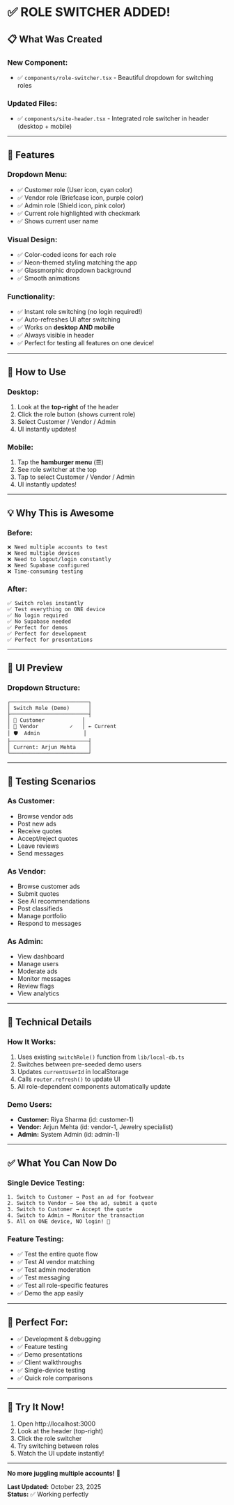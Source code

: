 # ✅ **ROLE SWITCHER ADDED!**

## 📋 **What Was Created**

### **New Component:**
- ✅ `components/role-switcher.tsx` - Beautiful dropdown for switching roles

### **Updated Files:**
- ✅ `components/site-header.tsx` - Integrated role switcher in header (desktop + mobile)

---

## 🎯 **Features**

### **Dropdown Menu:**
- ✅ Customer role (User icon, cyan color)
- ✅ Vendor role (Briefcase icon, purple color)
- ✅ Admin role (Shield icon, pink color)
- ✅ Current role highlighted with checkmark
- ✅ Shows current user name

### **Visual Design:**
- ✅ Color-coded icons for each role
- ✅ Neon-themed styling matching the app
- ✅ Glassmorphic dropdown background
- ✅ Smooth animations

### **Functionality:**
- ✅ Instant role switching (no login required!)
- ✅ Auto-refreshes UI after switching
- ✅ Works on **desktop AND mobile**
- ✅ Always visible in header
- ✅ Perfect for testing all features on one device!

---

## 🚀 **How to Use**

### **Desktop:**
1. Look at the **top-right** of the header
2. Click the role button (shows current role)
3. Select Customer / Vendor / Admin
4. UI instantly updates!

### **Mobile:**
1. Tap the **hamburger menu** (☰)
2. See role switcher at the top
3. Tap to select Customer / Vendor / Admin
4. UI instantly updates!

---

## 💡 **Why This is Awesome**

### **Before:**
```
❌ Need multiple accounts to test
❌ Need multiple devices
❌ Need to logout/login constantly
❌ Need Supabase configured
❌ Time-consuming testing
```

### **After:**
```
✅ Switch roles instantly
✅ Test everything on ONE device
✅ No login required
✅ No Supabase needed
✅ Perfect for demos
✅ Perfect for development
✅ Perfect for presentations
```

---

## 🎨 **UI Preview**

### **Dropdown Structure:**
```
┌─────────────────────────┐
│ Switch Role (Demo)      │
├─────────────────────────┤
│ 👤 Customer            │
│ 💼 Vendor          ✓   │ ← Current
│ 🛡️  Admin              │
├─────────────────────────┤
│ Current: Arjun Mehta    │
└─────────────────────────┘
```

---

## 🧪 **Testing Scenarios**

### **As Customer:**
- Browse vendor ads
- Post new ads
- Receive quotes
- Accept/reject quotes
- Leave reviews
- Send messages

### **As Vendor:**
- Browse customer ads
- Submit quotes
- See AI recommendations
- Post classifieds
- Manage portfolio
- Respond to messages

### **As Admin:**
- View dashboard
- Manage users
- Moderate ads
- Monitor messages
- Review flags
- View analytics

---

## 🔧 **Technical Details**

### **How It Works:**
1. Uses existing `switchRole()` function from `lib/local-db.ts`
2. Switches between pre-seeded demo users
3. Updates `currentUserId` in localStorage
4. Calls `router.refresh()` to update UI
5. All role-dependent components automatically update

### **Demo Users:**
- **Customer:** Riya Sharma (id: customer-1)
- **Vendor:** Arjun Mehta (id: vendor-1, Jewelry specialist)
- **Admin:** System Admin (id: admin-1)

---

## ✅ **What You Can Now Do**

### **Single Device Testing:**
```
1. Switch to Customer → Post an ad for footwear
2. Switch to Vendor → See the ad, submit a quote
3. Switch to Customer → Accept the quote
4. Switch to Admin → Monitor the transaction
5. All on ONE device, NO login! 🎉
```

### **Feature Testing:**
- ✅ Test the entire quote flow
- ✅ Test AI vendor matching
- ✅ Test admin moderation
- ✅ Test messaging
- ✅ Test all role-specific features
- ✅ Demo the app easily

---

## 🎯 **Perfect For:**

- ✅ Development & debugging
- ✅ Feature testing
- ✅ Demo presentations
- ✅ Client walkthroughs
- ✅ Single-device testing
- ✅ Quick role comparisons

---

## 🚀 **Try It Now!**

1. Open http://localhost:3000
2. Look at the header (top-right)
3. Click the role switcher
4. Try switching between roles
5. Watch the UI update instantly!

---

**No more juggling multiple accounts!** 🎉

**Last Updated:** October 23, 2025  
**Status:** ✅ Working perfectly

